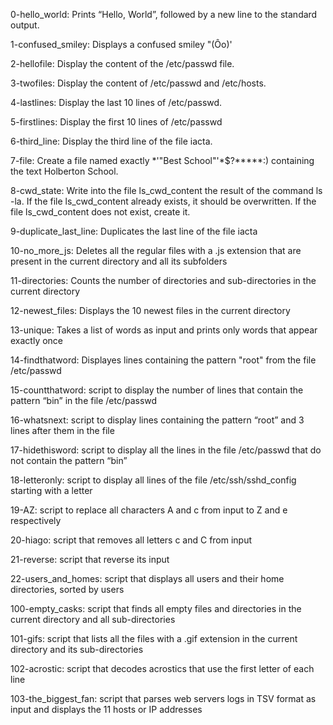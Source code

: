 
0-hello_world: Prints “Hello, World”, followed by a new line to the standard output.

1-confused_smiley: Displays a confused smiley "(Ôo)'

2-hellofile: Display the content of the /etc/passwd file.

3-twofiles: Display the content of /etc/passwd and /etc/hosts.

4-lastlines: Display the last 10 lines of /etc/passwd.

5-firstlines: Display the first 10 lines of /etc/passwd

6-third_line: Display the third line of the file iacta.

7-file: Create a file named exactly *\'"Best School"'\*$?*****:) containing the text Holberton School.

8-cwd_state: Write into the file ls_cwd_content the result of the command ls -la. If the file ls_cwd_content already exists, it should be overwritten. If the file ls_cwd_content does not exist, create it.

9-duplicate_last_line: Duplicates the last line of the file iacta

10-no_more_js: Deletes all the regular files with a .js extension that are present in the current directory and all its subfolders

11-directories: Counts the number of directories and sub-directories in the current directory

12-newest_files: Displays the 10 newest files in the current directory

13-unique: Takes a list of words as input and prints only words that appear exactly once

14-findthatword: Displayes lines containing the pattern "root" from the file /etc/passwd

15-countthatword: script to display the number of lines that contain the pattern “bin” in the file /etc/passwd

16-whatsnext: script to display lines containing the pattern “root” and 3 lines after them in the file

17-hidethisword: script to display all the lines in the file /etc/passwd that do not contain the pattern “bin”

18-letteronly: script to display all lines of the file /etc/ssh/sshd_config starting with a letter

19-AZ: script to replace all characters A and c from input to Z and e respectively

20-hiago: script that removes all letters c and C from input

21-reverse: script that reverse its input

22-users_and_homes: script that displays all users and their home directories, sorted by users

100-empty_casks: script that finds all empty files and directories in the current directory and all sub-directories

101-gifs: script that lists all the files with a .gif extension in the current directory and its sub-directories

102-acrostic: script that decodes acrostics that use the first letter of each line

103-the_biggest_fan: script that parses web servers logs in TSV format as input and displays the 11 hosts or IP addresses
